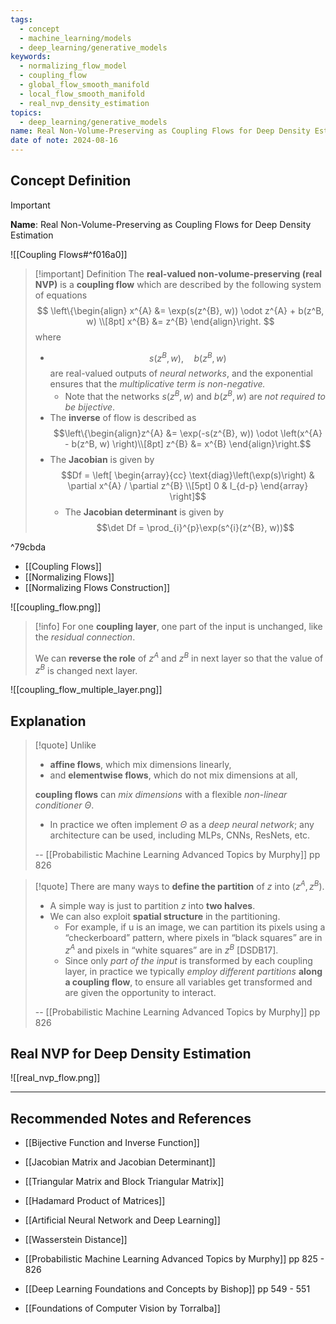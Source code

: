 ```yaml
---
tags:
  - concept
  - machine_learning/models
  - deep_learning/generative_models
keywords:
  - normalizing_flow_model
  - coupling_flow
  - global_flow_smooth_manifold
  - local_flow_smooth_manifold
  - real_nvp_density_estimation
topics:
  - deep_learning/generative_models
name: Real Non-Volume-Preserving as Coupling Flows for Deep Density Estimation
date of note: 2024-08-16
---
```


## Concept Definition

>[!important]
>**Name**: Real Non-Volume-Preserving as Coupling Flows for Deep Density Estimation

![[Coupling Flows#^f016a0]]

>[!important] Definition
>The **real-valued non-volume-preserving (real NVP)** is a **coupling flow** which are described by the following system of equations
>$$
>\left\{\begin{align}
> x^{A} &= \exp(s(z^{B}, w)) \odot z^{A} + b(z^B, w) \\[8pt]
> x^{B} &= z^{B}
>\end{align}\right.
>$$
>where 
>- $$s(z^{B}, w), \quad b(z^{B}, w)$$ are real-valued outputs of *neural networks*, and the exponential ensures that the *multiplicative term is non-negative.*
>	- Note that the networks $s(z^{B}, w)$ and $b(z^{B}, w)$ are *not required to be bijective*.
>- The **inverse** of flow is described as $$\left\{\begin{align}z^{A} &= \exp(-s(z^{B}, w)) \odot \left(x^{A} - b(z^B, w) \right)\\[8pt] z^{B} &= x^{B} \end{align}\right.$$
>- The **Jacobian** is given by $$Df =  \left[ \begin{array}{cc} \text{diag}\left(\exp(s)\right) & \partial x^{A} / \partial z^{B} \\[5pt] 0 & I_{d-p}  \end{array} \right]$$
>	- The **Jacobian determinant** is given by $$\det Df = \prod_{i}^{p}\exp(s^{i}(z^{B}, w))$$

^79cbda

- [[Coupling Flows]]
- [[Normalizing Flows]]
- [[Normalizing Flows Construction]]


![[coupling_flow.png]]

>[!info]
>For one **coupling layer**, one part of the input is unchanged, like the *residual connection*.
>
>We can **reverse the role** of $z^{A}$ and $z^{B}$ in next layer so that the value of $z^{B}$ is changed next layer.


![[coupling_flow_multiple_layer.png]]



## Explanation

>[!quote]
>Unlike 
>- **affine flows**, which mix dimensions linearly, 
>- and **elementwise flows**, which do not mix dimensions at all, 
>
>**coupling flows** can *mix dimensions* with a flexible *non-linear conditioner* $\Theta$. 
>- In practice we often implement $\Theta$ as a *deep neural network*; any architecture can be used, including MLPs, CNNs, ResNets, etc.
>  
>-- [[Probabilistic Machine Learning Advanced Topics by Murphy]] pp 826  

>[!quote]
>There are many ways to **define the partition** of $z$ into $(z^{A}, z^{B})$. 
>- A simple way is just to partition $z$ into **two halves**. 
>- We can also exploit **spatial structure** in the partitioning. 
>	- For example, if u is an image, we can partition its pixels using a “checkerboard” pattern, where pixels in “black squares” are in $z^{A}$ and pixels in “white squares” are in $z^{B}$ [DSDB17]. 
>	- Since only *part of the input* is transformed by each coupling layer, in practice we typically *employ different partitions* **along a coupling flow**, to ensure all variables get transformed and are given the opportunity to interact.
>	  
>-- [[Probabilistic Machine Learning Advanced Topics by Murphy]] pp 826  	  

## Real NVP for Deep Density Estimation


![[real_nvp_flow.png]]




-----------
##  Recommended Notes and References


- [[Bijective Function and Inverse Function]]
- [[Jacobian Matrix and Jacobian Determinant]]
- [[Triangular Matrix and Block Triangular Matrix]]
- [[Hadamard Product of Matrices]]
- [[Artificial Neural Network and Deep Learning]]



- [[Wasserstein Distance]]
- [[Probabilistic Machine Learning Advanced Topics by Murphy]] pp 825 - 826
- [[Deep Learning Foundations and Concepts by Bishop]] pp 549 - 551
- [[Foundations of Computer Vision by Torralba]]